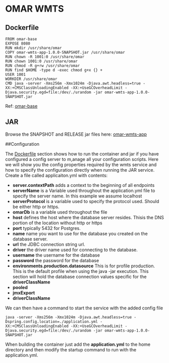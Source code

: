 # OMAR WMTS

## Dockerfile
```
FROM omar-base
EXPOSE 8080
RUN mkdir /usr/share/omar
COPY omar-wmts-app-1.0.0-SNAPSHOT.jar /usr/share/omar
RUN chown -R 1001:0 /usr/share/omar
RUN chown 1001:0 /usr/share/omar
RUN chmod -R g+rw /usr/share/omar
RUN find $HOME -type d -exec chmod g+x {} +
USER 1001
WORKDIR /usr/share/omar
CMD java -server -Xms256m -Xmx1024m -Djava.awt.headless=true -XX:+CMSClassUnloadingEnabled -XX:+UseGCOverheadLimit -Djava.security.egd=file:/dev/./urandom -jar omar-wmts-app-1.0.0-SNAPSHOT.jar
```
Ref: [omar-base](../../../omar-base/docs/install-guide/omar-base/)

## JAR

Browse the SNAPSHOT and RELEASE jar files here:
[omar-wmts-app](http://artifacts.radiantbluecloud.com/artifactory/webapp/#/artifacts/browse/tree/General/omar-local/io/ossim/omar/apps/omar-wmts-app)


##Configuration

The [Dockerfile](#dockerfile) section shows how to run the container and jar if you have configured a config server to m,anage all your configuration scripts.  Here we will show you the config properties required by the wmts service and how to specify the configuration directly when running the JAR service.  Create a file called applicaiton.yml with contents:

 * **server.contextPath** adds a context to the beginning of all endpoints
 * **serverName** is a Variable used throughout the application.yml file to specify the server name.  In this example we assume localhost
 * **serverProtocol** is a variable used to specify the protocol used.  Should be either http or https.
 * **omarDb** is a variable used throughout the file
  * **host** defines the host where the database server resides.  Thisis the DNS portion of the location without http or https
  * **port** typically 5432 for Postgres.
  * **name** name you want to use for the database you created on the database server.
  * **url** the JDBC connection string url.
  * **driver** the driver name used for connecting to the database.
  * **username** the username for the database
  * **password** the password for the database
 * **environments.production.datasource** This is for profile production.  This is the default profile when using the java -jar execution. This section will hold the database connection values specific for the **driverClassName**
  * **pooled**  
  * **jmxExport**
  * **driverClassName** 
    

We can then have a command to start the service with the added config file

`java -server -Xms256m -Xmx1024m -Djava.awt.headless=true -Dspring.config.location=./application.yml -XX:+CMSClassUnloadingEnabled -XX:+UseGCOverheadLimit -Djava.security.egd=file:/dev/./urandom -jar omar-wmts-app-1.0.0-SNAPSHOT.jar`

When building the container just add the **application.yml** to the home directory and then modify the startup command to run with the application.yml.

